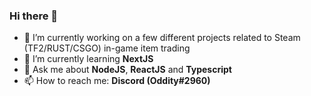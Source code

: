 ### Hi there 👋

- 🔭 I’m currently working on a few different projects related to Steam (TF2/RUST/CSGO) in-game item trading
- 🌱 I’m currently learning **NextJS**
- 💬 Ask me about **NodeJS**, **ReactJS** and **Typescript**
- 📫 How to reach me: **Discord (Oddity#2960)**
